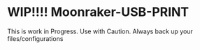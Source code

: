# WIP!!!! Moonraker-USB-PRINT
This is work in Progress. Use with Caution. Always back up your files/configurations
